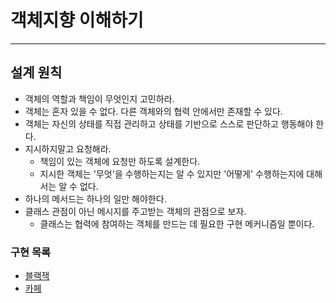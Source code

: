 # 객체지향 이해하기

---

## 설계 원칙
- 객체의 역할과 책임이 무엇인지 고민하라.
- 객체는 혼자 있을 수 없다. 다른 객체와의 협력 안에서만 존재할 수 있다.
- 객체는 자신의 상태를 직접 관리하고 상태를 기반으로 스스로 판단하고 행동해야 한다.
- 지시하지말고 요청해라.
  - 책임이 있는 객체에 요청만 하도록 설계한다.
  - 지시한 객체는 '무엇'을 수행하는지는 알 수 있지만 '어떻게' 수행하는지에 대해서는 알 수 없다.
- 하나의 메서드는 하나의 일만 해야한다.
- 클래스 관점이 아닌 메시지를 주고받는 객체의 관점으로 보자.
  - 클래스는 협력에 참여하는 객체를 만드는 데 필요한 구현 메커니즘일 뿐이다.

### 구현 목록
- [블랙잭](src/main/java/org/blackjack)
- [카페](src/main/java/org/cafe)
